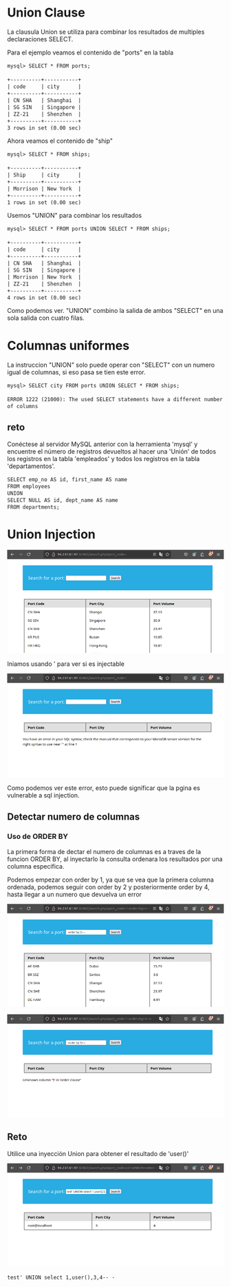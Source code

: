 # Union Clause

La clausula Union se utiliza para combinar los resultados de multiples declaraciones SELECT.

Para el ejemplo veamos el contenido de "ports" en la tabla
```
mysql> SELECT * FROM ports;

+----------+-----------+
| code     | city      |
+----------+-----------+
| CN SHA   | Shanghai  |
| SG SIN   | Singapore |
| ZZ-21    | Shenzhen  |
+----------+-----------+
3 rows in set (0.00 sec)
```

Ahora veamos el contenido de "ship"

```
mysql> SELECT * FROM ships;

+----------+-----------+
| Ship     | city      |
+----------+-----------+
| Morrison | New York  |
+----------+-----------+
1 rows in set (0.00 sec)
```

Usemos "UNION" para combinar los resultados

```
mysql> SELECT * FROM ports UNION SELECT * FROM ships;

+----------+-----------+
| code     | city      |
+----------+-----------+
| CN SHA   | Shanghai  |
| SG SIN   | Singapore |
| Morrison | New York  |
| ZZ-21    | Shenzhen  |
+----------+-----------+
4 rows in set (0.00 sec)
```

Como podemos ver. "UNION" combino la salida de ambos "SELECT" en una sola salida con cuatro filas.

# Columnas uniformes

La instruccion "UNION" solo puede operar con "SELECT" con un numero igual de columnas, si eso pasa se tien este error.

```
mysql> SELECT city FROM ports UNION SELECT * FROM ships;

ERROR 1222 (21000): The used SELECT statements have a different number of columns
```

## reto

 Conéctese al servidor MySQL anterior con la herramienta 'mysql' y encuentre el número de registros devueltos al hacer una 'Unión' de todos los registros en la tabla 'empleados' y todos los registros en la tabla 'departamentos'. 

```
SELECT emp_no AS id, first_name AS name
FROM employees
UNION
SELECT NULL AS id, dept_name AS name
FROM departments;
```
# Union Injection

![alt text](image/14.png)

Iniamos usando ' para ver si es injectable

![alt text](image/15.png)

Como podemos ver este error, esto puede significar que la pgina es vulnerable a sql injection.

## Detectar numero de columnas

### Uso de ORDER BY

La primera forma de dectar el numero de columnas es a traves de la funcion ORDER BY, al inyectarlo la consulta ordenara los resultados por una columna especifica.

Podemos empezar con order by 1, ya que se vea que la primera columna ordenada, podemos seguir con order by 2 y posteriormente order by 4, hasta llegar a un numero que devuelva un error

![alt text](image/16.png)

![alt text](image/17.png)

## Reto

Utilice una inyección Union para obtener el resultado de 'user()' 

![alt text](image/18.png)

```
test' UNION select 1,user(),3,4-- -
```
